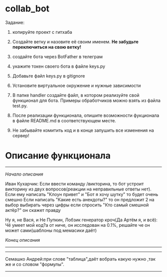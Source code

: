 # collab_bot
Задание:

1) копируйте проект с гитхаба
2) Создайте ветку и назовите её своим именем. **Не забудьте переключиться на свою ветку!**
3) создайте бота через BotFather в телеграм
4) укажите токен своего бота в файле keys.py
5) Добавьте файл keys.py в gitignore
2) Установите виртуальное окружение и нужные зависимости

3) В папке handler создайте файл, в котором реализуйте свой функционал для бота. Примеры обработчиков можно взять из файла test.py.
4) После реализации функционала, опишите возможности фукционала в файле README.md в соответствующем месте.
5) Не забывайте комитить код и в конце запушить все изменения на сервер!


# Описание функционала
___
*Начало описания*

Иван Кухарчик:
Если ввести команду /викторина, то бот устроит викторину из двух вопросов(реакции на неправильные ответы нет).
Если ему написать "Клоун привет" и "Бот я хочу шутку" то будет очень смешно
Если написать "Какие есть анекдоты?" то он предложит 2 на выбор выбирать через цифры
если спросить "Кто самый смешной актёр?" он скажет правду

Ну я, не Вася, и Не Пупкин, Лобзик генератор кроч(Да Артём я, и всё):
Чё умеет мой код?а от ниче, он исследован на 0.1%, решайте че он может сами(шаблоны под мемасики даёт)

*Конец описания*
___

___
Семашко Андрей:при слове "таблица",даёт вобрать какую нужно ,так же и со словом "формулы".
___